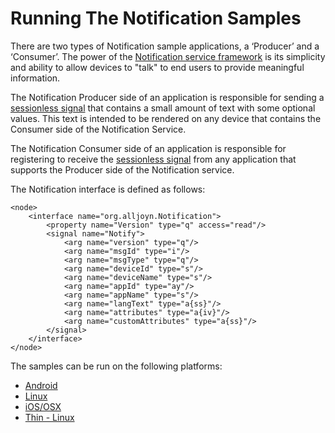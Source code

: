 # Running The Notification Samples

There are two types of Notification sample applications, a ‘Producer’ and a ‘Consumer’. The power of the [Notification service framework][learn_notif] is its simplicity and ability to allow devices to "talk" to end users to provide meaningful information.

The Notification Producer side of an application is responsible for sending a [sessionless signal][sessionless_signal] that contains a small amount of text with some optional values.  This text is intended to be rendered on any device that contains the Consumer side of the Notification Service.

The Notification Consumer side of an application is responsible for registering to receive the [sessionless signal][sessionless_signal] from any application that supports the Producer side of the Notification service.

The Notification interface is defined as follows:

```
<node>
    <interface name="org.alljoyn.Notification">
        <property name="Version" type="q" access="read"/>
        <signal name="Notify">
            <arg name="version" type="q"/>
            <arg name="msgId" type="i"/>  
            <arg name="msgType" type="q"/>
            <arg name="deviceId" type="s"/>
            <arg name="deviceName" type="s"/>
            <arg name="appId" type="ay"/>
            <arg name="appName" type="s"/>
            <arg name="langText" type="a{ss}"/>
            <arg name="attributes" type="a{iv}"/>
            <arg name="customAttributes" type="a{ss}"/>
        </signal>
    </interface>
</node>
```

The samples can be run on the following platforms:
- [Android][android]
- [Linux][linux]
- [iOS/OSX][ios_osx]
- [Thin - Linux][thin_linux]

[android]: /develop/run_sample_apps/notification/android
[linux]: /develop/run_sample_apps/notification/linux
[ios_osx]: /develop/run_sample_apps/notification/ios_osx
[thin_linux]: /develop/run_sample_apps/notification/thin_linux

[learn_notif]: /learn/base-services/notifications
[sessionless_signal]: /learn/core-framework#sessionless-signal
